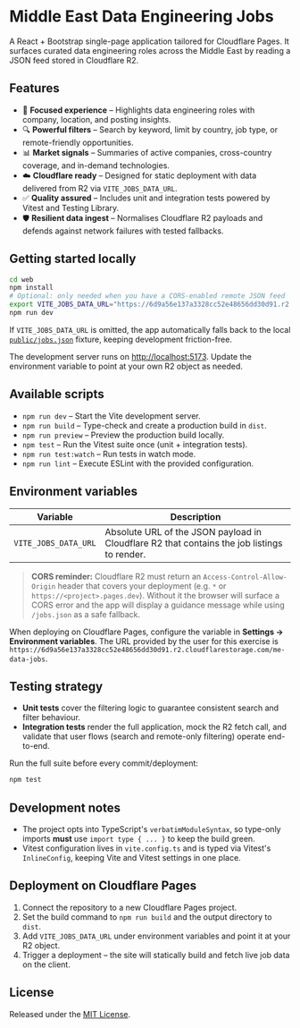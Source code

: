 # Middle East Data Engineering Jobs

A React + Bootstrap single-page application tailored for Cloudflare Pages. It surfaces curated data engineering roles
across the Middle East by reading a JSON feed stored in Cloudflare R2.

## Features

- 🎯 **Focused experience** – Highlights data engineering roles with company, location, and posting insights.
- 🔍 **Powerful filters** – Search by keyword, limit by country, job type, or remote-friendly opportunities.
- 📊 **Market signals** – Summaries of active companies, cross-country coverage, and in-demand technologies.
- ☁️ **Cloudflare ready** – Designed for static deployment with data delivered from R2 via `VITE_JOBS_DATA_URL`.
- ✅ **Quality assured** – Includes unit and integration tests powered by Vitest and Testing Library.
- 🛡️ **Resilient data ingest** – Normalises Cloudflare R2 payloads and defends against network failures with tested fallbacks.

## Getting started locally

```bash
cd web
npm install
# Optional: only needed when you have a CORS-enabled remote JSON feed
export VITE_JOBS_DATA_URL="https://6d9a56e137a3328cc52e48656dd30d91.r2.cloudflarestorage.com/me-data-jobs"
npm run dev
```

If `VITE_JOBS_DATA_URL` is omitted, the app automatically falls back to the local [`public/jobs.json`](public/jobs.json)
fixture, keeping development friction-free.

The development server runs on <http://localhost:5173>. Update the environment variable to point at your own R2 object as
needed.

## Available scripts

- `npm run dev` – Start the Vite development server.
- `npm run build` – Type-check and create a production build in `dist`.
- `npm run preview` – Preview the production build locally.
- `npm test` – Run the Vitest suite once (unit + integration tests).
- `npm run test:watch` – Run tests in watch mode.
- `npm run lint` – Execute ESLint with the provided configuration.

## Environment variables

| Variable             | Description                                                                                 |
| -------------------- | ------------------------------------------------------------------------------------------- |
| `VITE_JOBS_DATA_URL` | Absolute URL of the JSON payload in Cloudflare R2 that contains the job listings to render. |

> **CORS reminder:** Cloudflare R2 must return an `Access-Control-Allow-Origin` header that covers your deployment
> (e.g. `*` or `https://<project>.pages.dev`). Without it the browser will surface a CORS error and the app will display a
> guidance message while using `/jobs.json` as a safe fallback.

When deploying on Cloudflare Pages, configure the variable in **Settings → Environment variables**. The URL provided by
the user for this exercise is `https://6d9a56e137a3328cc52e48656dd30d91.r2.cloudflarestorage.com/me-data-jobs`.

## Testing strategy

- **Unit tests** cover the filtering logic to guarantee consistent search and filter behaviour.
- **Integration tests** render the full application, mock the R2 fetch call, and validate that user flows (search and
  remote-only filtering) operate end-to-end.

Run the full suite before every commit/deployment:

```bash
npm test
```

## Development notes

- The project opts into TypeScript's `verbatimModuleSyntax`, so type-only imports **must** use `import type { ... }` to
  keep the build green.
- Vitest configuration lives in `vite.config.ts` and is typed via Vitest's `InlineConfig`, keeping Vite and Vitest settings
  in one place.

## Deployment on Cloudflare Pages

1. Connect the repository to a new Cloudflare Pages project.
2. Set the build command to `npm run build` and the output directory to `dist`.
3. Add `VITE_JOBS_DATA_URL` under environment variables and point it at your R2 object.
4. Trigger a deployment – the site will statically build and fetch live job data on the client.

## License

Released under the [MIT License](../LICENSE).
